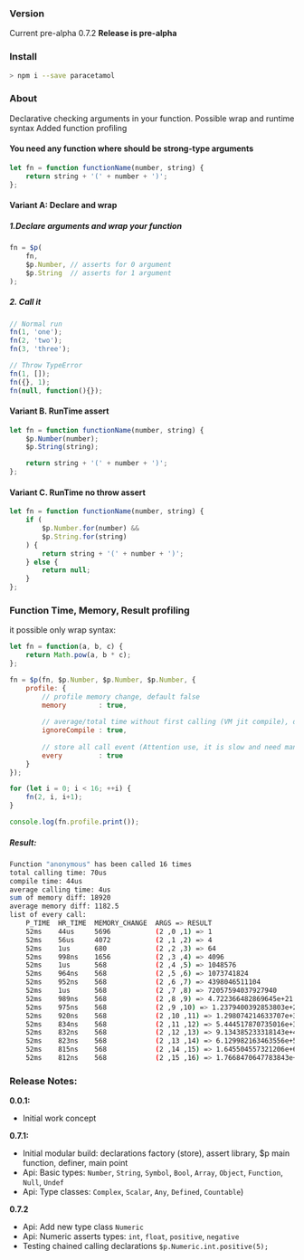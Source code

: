 ### Version
Current pre-alpha 0.7.2
**Release is pre-alpha**

### Install
```bash
> npm i --save paracetamol
```

### About
Declarative checking arguments in your function.
Possible wrap and runtime syntax
Added function profiling

#### You need any function where should be strong-type arguments
```javascript
let fn = function functionName(number, string) {
    return string + '(' + number + ')';
};
```

#### Variant A: Declare and wrap

##### 1.Declare arguments and wrap your function
```javascript
fn = $p(
    fn,
    $p.Number, // asserts for 0 argument 
    $p.String  // asserts for 1 argument
);
```

##### 2. Call it
```javascript
// Normal run
fn(1, 'one');
fn(2, 'two');
fn(3, 'three');

// Throw TypeError
fn(1, []);
fn({}, 1);
fn(null, function(){});
```

#### Variant B. RunTime assert
```javascript
let fn = function functionName(number, string) {
    $p.Number(number);
    $p.String(string);

    return string + '(' + number + ')';
};
```

#### Variant C. RunTime no throw assert
```javascript
let fn = function functionName(number, string) {
    if (
        $p.Number.for(number) && 
        $p.String.for(string)
    ) {
        return string + '(' + number + ')';
    } else {
        return null;
    }
};
```

### Function Time, Memory, Result profiling
it possible only wrap syntax:
```javascript
let fn = function(a, b, c) {
    return Math.pow(a, b * c);
};

fn = $p(fn, $p.Number, $p.Number, $p.Number, {
    profile: {
        // profile memory change, default false
        memory        : true,
        
        // average/total time without first calling (VM jit compile), default true
        ignoreCompile : true, 
        
        // store all call event (Attention use, it is slow and need many memory), default false
        every         : true  
    }
});

for (let i = 0; i < 16; ++i) {
    fn(2, i, i+1);
}

console.log(fn.profile.print());
```

##### Result:
```bash
Function "anonymous" has been called 16 times
total calling time: 70us
compile time: 44us
average calling time: 4us
sum of memory diff: 18920
average memory diff: 1182.5
list of every call:
    P_TIME  HR_TIME  MEMORY_CHANGE  ARGS => RESULT
    52ms    44us     5696           (2 ,0 ,1) => 1
    52ms    56us     4072           (2 ,1 ,2) => 4
    52ms    1us      680            (2 ,2 ,3) => 64
    52ms    998ns    1656           (2 ,3 ,4) => 4096
    52ms    1us      568            (2 ,4 ,5) => 1048576
    52ms    964ns    568            (2 ,5 ,6) => 1073741824
    52ms    952ns    568            (2 ,6 ,7) => 4398046511104
    52ms    1us      568            (2 ,7 ,8) => 72057594037927940
    52ms    989ns    568            (2 ,8 ,9) => 4.722366482869645e+21
    52ms    975ns    568            (2 ,9 ,10) => 1.2379400392853803e+27
    52ms    920ns    568            (2 ,10 ,11) => 1.298074214633707e+33
    52ms    834ns    568            (2 ,11 ,12) => 5.444517870735016e+39
    52ms    832ns    568            (2 ,12 ,13) => 9.134385233318143e+46
    52ms    823ns    568            (2 ,13 ,14) => 6.129982163463556e+54
    52ms    815ns    568            (2 ,14 ,15) => 1.645504557321206e+63
    52ms    812ns    568            (2 ,15 ,16) => 1.7668470647783843e+72
```

### Release Notes:
**0.0.1:**
+ Initial work concept

**0.7.1:**
+ Initial modular build: declarations factory (store), assert library,
  $p main function, definer, main point
+ Api: Basic types: `Number`, `String`, `Symbol`, `Bool`, `Array`, 
  `Object`, `Function`, `Null`, `Undef` 
+ Api: Type classes: `Complex`, `Scalar`, `Any`, `Defined`, `Countable`)

**0.7.2**
+ Api: Add new type class `Numeric`
+ Api: Numeric asserts types: `int`, `float`, `positive`, `negative`
+ Testing chained calling declarations `$p.Numeric.int.positive(5);`
